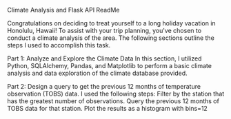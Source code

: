 Climate Analysis and Flask API ReadMe

Congratulations on deciding to treat yourself to a long holiday vacation in Honolulu, Hawaii! To assist with your trip planning, you've chosen to conduct a climate analysis of the area. The following sections outline the steps I used to accomplish this task.

Part 1: Analyze and Explore the Climate Data
In this section, I utilized Python, SQLAlchemy, Pandas, and Matplotlib to perform a basic climate analysis and data exploration of the climate database provided.

Part 2: Design a query to get the previous 12 months of temperature observation (TOBS) data. I used the following steps:
Filter by the station that has the greatest number of observations.
Query the previous 12 months of TOBS data for that station.
Plot the results as a histogram with bins=12
